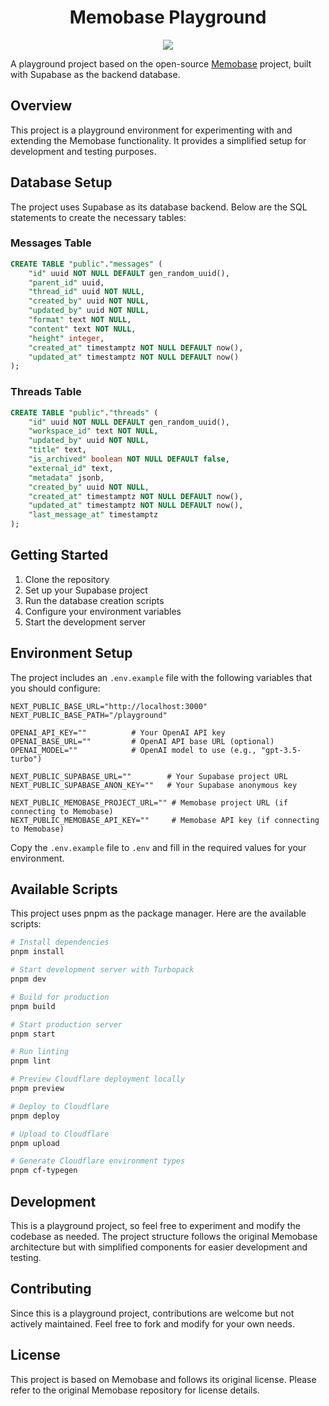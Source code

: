 <div align="center">
  <h1>Memobase Playground</h1>
  <p>
    <a href="https://pypi.org/project/nano_manus/" > 
    	<img src="https://github.com/user-attachments/assets/f9431519-4693-43df-aaaa-560d8f531de7">
    </a>
  </p>
</div>


A playground project based on the open-source [Memobase](https://github.com/memodb-io/memobase) project, built with Supabase as the backend database.

## Overview

This project is a playground environment for experimenting with and extending the Memobase functionality. It provides a simplified setup for development and testing purposes.

## Database Setup

The project uses Supabase as its database backend. Below are the SQL statements to create the necessary tables:

### Messages Table
```sql
CREATE TABLE "public"."messages" (
    "id" uuid NOT NULL DEFAULT gen_random_uuid(),
    "parent_id" uuid,
    "thread_id" uuid NOT NULL,
    "created_by" uuid NOT NULL,
    "updated_by" uuid NOT NULL,
    "format" text NOT NULL,
    "content" text NOT NULL,
    "height" integer,
    "created_at" timestamptz NOT NULL DEFAULT now(),
    "updated_at" timestamptz NOT NULL DEFAULT now()
);
```

### Threads Table
```sql
CREATE TABLE "public"."threads" (
    "id" uuid NOT NULL DEFAULT gen_random_uuid(),
    "workspace_id" text NOT NULL,
    "updated_by" uuid NOT NULL,
    "title" text,
    "is_archived" boolean NOT NULL DEFAULT false,
    "external_id" text,
    "metadata" jsonb,
    "created_by" uuid NOT NULL,
    "created_at" timestamptz NOT NULL DEFAULT now(),
    "updated_at" timestamptz NOT NULL DEFAULT now(),
    "last_message_at" timestamptz
);
```

## Getting Started

1. Clone the repository
2. Set up your Supabase project
3. Run the database creation scripts
4. Configure your environment variables
5. Start the development server

## Environment Setup

The project includes an `.env.example` file with the following variables that you should configure:

```env
NEXT_PUBLIC_BASE_URL="http://localhost:3000"
NEXT_PUBLIC_BASE_PATH="/playground"

OPENAI_API_KEY=""          # Your OpenAI API key
OPENAI_BASE_URL=""         # OpenAI API base URL (optional)
OPENAI_MODEL=""            # OpenAI model to use (e.g., "gpt-3.5-turbo")

NEXT_PUBLIC_SUPABASE_URL=""        # Your Supabase project URL
NEXT_PUBLIC_SUPABASE_ANON_KEY=""   # Your Supabase anonymous key

NEXT_PUBLIC_MEMOBASE_PROJECT_URL="" # Memobase project URL (if connecting to Memobase)
NEXT_PUBLIC_MEMOBASE_API_KEY=""     # Memobase API key (if connecting to Memobase)
```

Copy the `.env.example` file to `.env` and fill in the required values for your environment.

## Available Scripts

This project uses pnpm as the package manager. Here are the available scripts:

```bash
# Install dependencies
pnpm install

# Start development server with Turbopack
pnpm dev

# Build for production
pnpm build

# Start production server
pnpm start

# Run linting
pnpm lint

# Preview Cloudflare deployment locally
pnpm preview

# Deploy to Cloudflare
pnpm deploy

# Upload to Cloudflare
pnpm upload

# Generate Cloudflare environment types
pnpm cf-typegen
```

## Development

This is a playground project, so feel free to experiment and modify the codebase as needed. The project structure follows the original Memobase architecture but with simplified components for easier development and testing.

## Contributing

Since this is a playground project, contributions are welcome but not actively maintained. Feel free to fork and modify for your own needs.

## License

This project is based on Memobase and follows its original license. Please refer to the original Memobase repository for license details.
